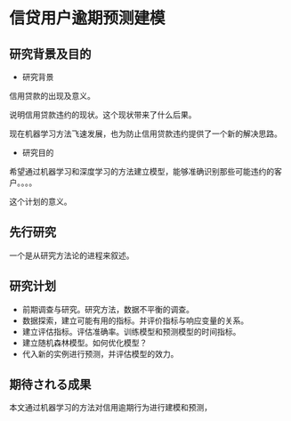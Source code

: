 # 信贷用户逾期预测建模



## 研究背景及目的

- 研究背景

信用贷款的出现及意义。

说明信用贷款违约的现状。这个现状带来了什么后果。

现在机器学习方法飞速发展，也为防止信用贷款违约提供了一个新的解决思路。

- 研究目的

希望通过机器学习和深度学习的方法建立模型，能够准确识别那些可能违约的客户。。。。

这个计划的意义。



## 先行研究

一个是从研究方法论的进程来叙述。





## 研究计划

- 前期调查与研究。研究方法，数据不平衡的调查。
- 数据探索，建立可能有用的指标。并评价指标与响应变量的关系。
- 建立评估指标。评估准确率。训练模型和预测模型的时间指标。
- 建立随机森林模型。如何优化模型？
- 代入新的实例进行预测，并评估模型的效力。



## 期待される成果 



本文通过机器学习的方法对信用逾期行为进行建模和预测，

